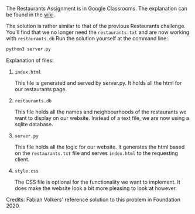 The Restaurants Assignment is in Google Classrooms. The explanation can be found in the [wiki](wiki/Restaurants-Database).

The solution is rather similar to that of the previous Restaurants challenge. You'll find that we no longer need the `restaurants.txt` and are now working with `restaurants.db`
Run the solution yourself at the command line: 

```bash
python3 server.py
```

Explanation of files: 

1. `index.html`
   
    This file is generated and served by server.py. It holds all the html for our restaurants page.

2. `restaurants.db`

    This file holds all the names and neighbourhoods of the restaurants we want to display on our website. Instead of a text file, we are now using a sqlite database.

3. `server.py`

    This file holds all the logic for our website. It generates the html based on the `restaurants.txt` file and serves `index.html` to the requesting client.

4. `style.css`
   
   The CSS file is optional for the functionality we want to implement. It does make the website look a bit more pleasing to look at however.

Credits: Fabian Volkers' reference solution to this problem in Foundation 2020. 